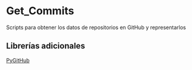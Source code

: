# Get_Commits
Scripts para obtener los datos de repositorios en GitHub y representarlos

## Librerías adicionales
[PyGitHub](https://pygithub.readthedocs.io/en/latest/reference.html)